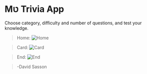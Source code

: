 # Mט Trivia App

Choose category, difficulty and number of questions, and test your knowledge.

> Home:
> ![Home](https://github.com/DavidSasson22/My-Quiz/blob/main/site%20img/home.JPG?raw=true)

> Card:
> ![Card](https://github.com/DavidSasson22/My-Quiz/blob/main/site%20img/card.JPG?raw=true)

> End:
> ![End](https://github.com/DavidSasson22/My-Quiz/blob/main/site%20img/end.JPG?raw=true)

> -David Sasson

